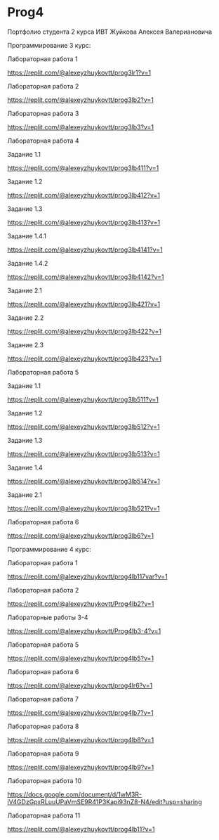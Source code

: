 # Prog4
Портфолио студента 2 курса ИВТ Жуйкова Алексея Валериановича


Программирование 3 курс:

Лабораторная работа 1

https://replit.com/@alexeyzhuykovtt/prog3lr1?v=1

Лабораторная работа 2

https://replit.com/@alexeyzhuykovtt/prog3lb2?v=1

Лабораторная работа 3

https://replit.com/@alexeyzhuykovtt/prog3lb3?v=1

Лабораторная работа 4

Задание 1.1

https://replit.com/@alexeyzhuykovtt/prog3lb411?v=1

Задание 1.2

https://replit.com/@alexeyzhuykovtt/prog3lb412?v=1

Задание 1.3

https://replit.com/@alexeyzhuykovtt/prog3lb413?v=1

Задание 1.4.1

https://replit.com/@alexeyzhuykovtt/prog3lb4141?v=1

Задание 1.4.2

https://replit.com/@alexeyzhuykovtt/prog3lb4142?v=1

Задание 2.1

https://replit.com/@alexeyzhuykovtt/prog3lb421?v=1

Задание 2.2

https://replit.com/@alexeyzhuykovtt/prog3lb422?v=1

Задание 2.3

https://replit.com/@alexeyzhuykovtt/prog3lb423?v=1

Лабораторная работа 5

Задание 1.1

https://replit.com/@alexeyzhuykovtt/prog3lb511?v=1

Задание 1.2

https://replit.com/@alexeyzhuykovtt/prog3lb512?v=1

Задание 1.3

https://replit.com/@alexeyzhuykovtt/prog3lb513?v=1

Задание 1.4

https://replit.com/@alexeyzhuykovtt/prog3lb514?v=1

Задание 2.1

https://replit.com/@alexeyzhuykovtt/prog3lb521?v=1

Лабораторная работа 6

https://replit.com/@alexeyzhuykovtt/prog3lb6?v=1



Программирование 4 курс:

Лабораторная работа 1

https://replit.com/@alexeyzhuykovtt/prog4lb117var?v=1

Лабораторная работа 2

https://replit.com/@alexeyzhuykovtt/Prog4lb2?v=1

Лабораторные работы 3-4

https://replit.com/@alexeyzhuykovtt/Prog4lb3-4?v=1

Лабораторная работа 5

https://replit.com/@alexeyzhuykovtt/prog4lb5?v=1

Лабораторная работа 6

https://replit.com/@alexeyzhuykovtt/prog4lr6?v=1

Лабораторная работа 7

https://replit.com/@alexeyzhuykovtt/prog4lb7?v=1

Лабораторная работа 8

https://replit.com/@alexeyzhuykovtt/prog4lb8?v=1

Лабораторная работа 9

https://replit.com/@alexeyzhuykovtt/prog4lb9?v=1

Лабораторная работа 10

https://docs.google.com/document/d/1wM3R-iV4GDzGpxRLuuUPaVmSE9R41P3Kapi93nZ8-N4/edit?usp=sharing

Лабораторная работа 11

https://replit.com/@alexeyzhuykovtt/prog4lb11?v=1
